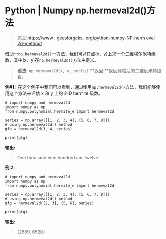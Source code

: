 # Python | Numpy np.hermeval2d()方法

> 原文:[https://www . geesforgeks . org/python-numpy-NP-herm eval 2d-method/](https://www.geeksforgeeks.org/python-numpy-np-hermeval2d-method/)

借助`**np.hermeval2d()**`方法，我们可以在点(x，y)上求一个二维埃尔米特级数，其中(x，y)在`np.hermeval2d()`方法中定义。

> **语法:** `np.hermeval2d(x, y, series)`
> **返回:**返回评估后的二维厄米特级数。

**例#1 :**
在这个例子中我们可以看到，通过使用`np.hermeval2d()`方法，我们能够使用这个方法来评估 x 和 y 上的 2-D hermite 级数。

```
# import numpy and hermeval2d
import numpy as np
from numpy.polynomial.hermite_e import hermeval2d

series = np.array([[1, 2, 3, 4], [5, 6, 7, 8]])
# using np.hermeval2d() method
gfg = hermeval2d(3, 4, series)

print(gfg)
```

**输出:**

> One thousand nine hundred and twelve

**例 2 :**

```
# import numpy and hermeval2d
import numpy as np
from numpy.polynomial.hermite_e import hermeval2d

series = np.array([[1, 2, 3, 4], [5, 6, 7, 8]])
# using np.hermeval2d() method
gfg = hermeval2d([2, 3], [5, 6], series)

print(gfg)
```

**输出:**

> [2689\. 6520.]